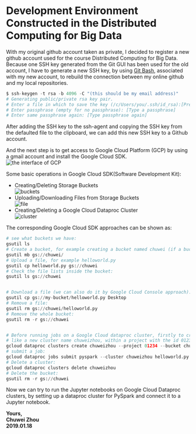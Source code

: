 # Development Environment Constructed in the Distributed Computing for Big Data                                                                                             
With my original github account taken as private, I decided to register a new github account used for the course Distributed Computing for Big Data. Because one SSH key generated from the Git GUI has been used for the old account, I have to generate a new SSH key, by using [Git Bash](https://help.github.com/articles/connecting-to-github-with-ssh/), associated with my new account, to rebuild the connection between my online github and my local repositories.                              

```python
$ ssh-keygen -t rsa -b 4096 -C "(this should be my email address)"
# Generating public/private rsa key pair.
# Enter a file in which to save the key (/c/Users/you/.ssh/id_rsa):[Press enter]
# Enter passphrase (empty for no passphrase): [Type a passphrase]
# Enter same passphrase again: [Type passphrase again]
```
               
After adding the SSH key to the ssh-agent and copying the SSH key from the defaulted file to the clipboard, we can add this new SSH key to a Github account.                
                   
And the next step is to get access to Google Cloud Platform (GCP) by using a gmail account and install the Google Cloud SDK.              
![the interface of GCP](https://github.com/zhouchw5/Course_study_uk.github.io/blob/master/GCP.png)              
                     
Some basic operations in Google Cloud SDK(Software Development Kit):
- Creating/Deleting Storage Buckets                 
![buckets](https://github.com/zhouchw5/Course_study_uk.github.io/blob/development-environment-constructing-in-Big-Data-course/buckets.png)          
- Uploading/Downloading Files from Storage Buckets              
![file](https://github.com/zhouchw5/Course_study_uk.github.io/blob/development-environment-constructing-in-Big-Data-course/file.png)        
- Creating/Deleting a Google Cloud Dataproc Cluster                  
![cluster](https://github.com/zhouchw5/Course_study_uk.github.io/blob/development-environment-constructing-in-Big-Data-course/cluster.png)                    
                   
The corresponding Google Cloud SDK approaches can be shown as:                
```python
# see what buckets we have:
gsutil ls
# Create a bucket, for example creating a bucket named chuwei (if a bucket with the same name has been already created in your project, an error would come up with the exceptions):                  
gsutil mb gs://chuwei/
# Upload a file, for example helloworld.py
gsutil cp helloworld.py gs://chuwei
# Check the file lists inside the bucket:            
gsutil ls gs://chuwei


# Download a file (we can also do it by Google Cloud Console approach):           
gsutil cp gs://my-bucket/helloworld.py Desktop
# Remove a file: 
gsutil rm gs://chuwei/helloworld.py
# Remove the whole bucket:
gsutil rm -r gs://chuwei


# Before running jobs on a Google Cloud dataproc cluster, firstly to create a cluster: 
# like a new cluster name chuweizhou, within a project with the id 01234
gcloud dataproc clusters create chuweizhou --project 01234 --bucket chuwei
# submit a job: 
gcloud dataproc jobs submit pyspark --cluster chuweizhou helloworld.py
# Delete a cluster:
gcloud dataproc clusters delete chuweizhou
# Delete the bucket:
gsutil rm -r gs://chuwei                             
```
                  
Now we can try to run the Jupyter notebooks on Google Cloud Dataproc clusters, by setting up a dataproc cluster for PySpark and connect it to a Jupyter notebook.           


                  
                    
                    

                      
**Yours,**                
**Chuwei Zhou**                    
**2019.01.18**                                 
